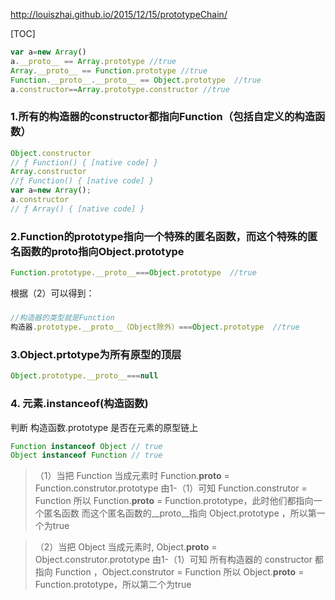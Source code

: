 http://louiszhai.github.io/2015/12/15/prototypeChain/




[TOC]

```javascript
var a=new Array()  
a.__proto__ == Array.prototype //true
Array.__proto__ == Function.prototype //true
Function.__proto__.__proto__ == Object.prototype  //true
a.constructor==Array.prototype.constructor //true

```

### 1.所有的构造器的constructor都指向Function（包括自定义的构造函数）

```javascript
Object.constructor
// ƒ Function() { [native code] }
Array.constructor
//ƒ Function() { [native code] }
var a=new Array();
a.constructor
// ƒ Array() { [native code] }
```
### 2.Function的prototype指向一个特殊的匿名函数，而这个特殊的匿名函数的proto指向Object.prototype
```javascript
Function.prototype.__proto__===Object.prototype  //true
```

 根据（2）可以得到：
##### 
```javascript
//构造器的类型就是Function
构造器.prototype.__proto__（Object除外）===Object.prototype  //true
```
### 3.Object.prtotype为所有原型的顶层

```javascript
Object.prototype.__proto__===null
```
### 4. 元素.instanceof(构造函数)
判断 构造函数.prototype 是否在元素的原型链上
```javascript
Function instanceof Object // true
Object instanceof Function // true
```
> （1）当把 Function 当成元素时 Function.__proto__ = Function.construtor.prototype
由1-（1）可知 Function.construtor = Function
所以
Function.__proto__ = Function.prototype，此时他们都指向一个匿名函数
而这个匿名函数的__proto__指向 Object.prototype ，所以第一个为true

> （2）当把 Object 当成元素时,
Object.__proto__ = Object.construtor.prototype
由1-（1）可知
所有构造器的 constructor 都指向 Function ，Object.construtor = Function
所以
Object.__proto__ = Function.prototype，所以第二个为true







